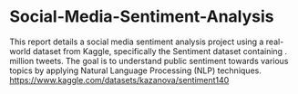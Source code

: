# Social-Media-Sentiment-Analysis
This report details a social media sentiment analysis project using a real-world dataset from Kaggle, specifically the Sentiment dataset containing . million tweets. The goal is to understand public sentiment towards various topics by applying Natural Language Processing (NLP) techniques.
https://www.kaggle.com/datasets/kazanova/sentiment140
